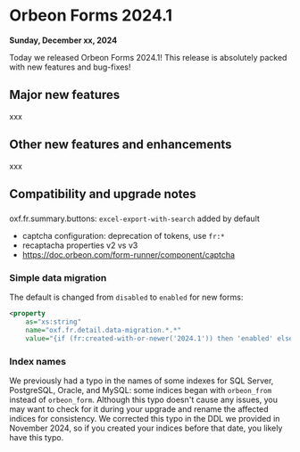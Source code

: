 # Orbeon Forms 2024.1

__Sunday, December xx, 2024__  

Today we released Orbeon Forms 2024.1! This release is absolutely packed with new features and bug-fixes!

## Major new features

xxx

## Other new features and enhancements

xxx

## Compatibility and upgrade notes

###

oxf.fr.summary.buttons: `excel-export-with-search` added by default

- captcha configuration: deprecation of tokens, use `fr:*`
- recaptacha properties v2 vs v3
- https://doc.orbeon.com/form-runner/component/captcha

### Simple data migration

The default is changed from `disabled` to `enabled` for new forms:

```xml
<property
    as="xs:string"  
    name="oxf.fr.detail.data-migration.*.*"                              
    value="{if (fr:created-with-or-newer('2024.1')) then 'enabled' else 'disabled'}"/>
```

### Index names

We previously had a typo in the names of some indexes for SQL Server, PostgreSQL, Oracle, and MySQL: some indices began with `orbeon_from` instead of `orbeon_form`. Although this typo doesn't cause any issues, you may want to check for it during your upgrade and rename the affected indices for consistency. We corrected this typo in the DDL we provided in November 2024, so if you created your indices before that date, you likely have this typo.